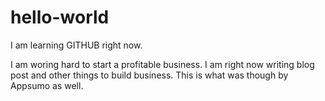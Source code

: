 # hello-world
I am learning GITHUB right now.

I am woring hard to start a profitable business.
I am right now writing blog post and other things to build business.
This is what was though by Appsumo as well. 
